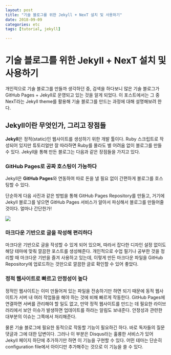 ```yaml
---
layout: post
title: "기술 블로그를 위한 Jekyll + NexT 설치 및 사용하기"
date: 2018-09-09
categories: etc
tags: [tutorial, jekyll]

---
```



# 기술 블로그를 위한 Jekyll + NexT 설치 및 사용하기

개인적으로 기술 블로그를 만들까 생각하던 중, 검색을 하다보니 많은 기술 블로그가 GitHub Pages + Jekyll로 운영되고 있는 것을 알게 되었다. 이 포스트에서는 그 중 NexT라는 Jekyll theme를 활용해 기술 블로그를 만드는 과정에 대해 설명해보려 한다.

## Jekyll이란 무엇인가, 그리고 장점들

**Jekyll**은 정적(static)인 웹사이트를 생성하기 위한 개발 툴이다. Ruby 스크립트로 작성되어 있지만 튜토리얼만 잘 따라하면 Ruby를 몰라도 별 어려움 없이 블로그를 만들 수 있다. Jekyll을 통해 만든 블로그는 다음과 같은 장점들을 가지고 있다.

### GitHub Pages로 공짜 호스팅이 가능하다
Jekyll은 **GitHub Pages**와 연동하여 따로 돈을 낼 필요 없이 간편하게 블로그를 호스팅할 수 있다.

단순하게 다음 사진과 같은 방법을 통해 GitHub Pages Repository를 만들고, 거기에 Jekyll 블로그를 넣으면 GitHub Pages 서비스가 알아서 파싱해서 블로그를 만들어줄 것이다. 얼마나 간단한가!

![](/Users/karl/Desktop/github_page_generation.png)

### 마크다운 기반으로 글을 작성해 편리하다

마크다운 기반으로 글을 작성할 수 있게 되어 있으며, 따라서 잡다한 디자인 설정 없이도 해당 테마에 맞춰 깔끔한 포스트를 생성해준다. 개인적으로 수업 필기나 공부한 것을 정리할 때 마크다운 기반을 즐겨 사용하고 있는데, 이렇게 만든 마크다운 파일을 GitHub Repository에 업로드하는 것만으로 깔끔한 글로 확인할 수 있어 좋았다.

### 정적 웹사이트로 빠르고 안정성이 높다

정적인 웹사이트는 이미 만들어져 있는 파일을 전송하기만 하면 되기 때문에 동적 웹사이트가 서버 내 여러 작업들을 해야 하는 것에 비해 빠르게 작동한다. GitHub Pages에 연결하면 서버를 관리해야 할 일도 없고, 만약 정적 웹사이트를 만드는 데 필요한 라이브러리에서 보안 이슈가 발생하면 업데이트를 하라는 알림도 보내준다. 안정성과 관련한 대부분의 이슈는 그쪽에서 처리해준다.

물론 기술 블로그에 필요한 동적으로 작동할 기능이 필요하긴 하다. 바로 독자들의 질문 댓글과 그에 대한 답변이다. 그러나 이 부분은 Disqus라는 훌륭한 서비스가 있어 Jekyll 페이지 하단에 추가하기만 하면 이 기능을 구현할 수 있다. 어떤 테마는 단순히 configuration file에서 아이디만 추가해주는 것으로 이 기능을 쓸 수 있다.